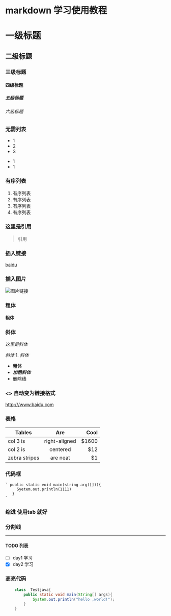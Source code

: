 # markdown 学习使用教程


# 一级标题
## 二级标题
### 三级标题
#### 四级标题
##### 五级标题
###### 六级标题

### 无需列表
- 1
- 2
- 3
* 1
* 1

### 有序列表

1. 有序列表
2. 有序列表
3. 有序列表
4. 有序列表

### 这里是引用
> 引用
    
### 插入链接
[baidu](http://www.baidu.com)

### 插入图片

![图片链接](G:\图片\相机\-1ad3f04aa3493b09.jpg)


### 粗体

**粗体**

### 斜体
*这里是斜体*

*斜体* 1. _斜体_
- **粗体**
- ***加粗斜体***
- ~~删除线~~

### <> 自动变为链接格式
<http:///www.baidu.com>

### 表格
| Tables        | Are           | Cool  |
| ------------- |:-------------:| -----:|
| col 3 is      | right-aligned | $1600 |
| col 2 is      | centered      |   $12 |
| zebra stripes | are neat      |    $1 |


### 代码框
    ` public static void main(string arg([])){
         Syetem.out.println(1111)
       }    
    `
### 缩进 使用tab 就好

### 分割线
***

#### TODO 列表
- [ ] day1 学习
- [x] day2 学习   

### 高亮代码
```java
    class  Testjava{
        public static void main(String[] args){
            System.out.println("hello ,world!");
        }
    }
  
```
